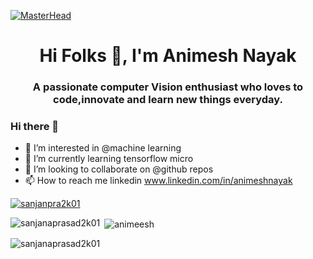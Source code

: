 [![MasterHead](https://media-exp1.licdn.com/dms/image/C4E16AQGqqtFBcne3JA/profile-displaybackgroundimage-shrink_200_800/0/1637121364059?e=1649894400&v=beta&t=BiM29UehuTwWy41Ih4yBcxobFI6J7jwXE9uGmie54sA)](https://www.linkedin.com/in/animeshnayak/)
<h1 align="center">Hi Folks 👋, I'm Animesh Nayak</h1>
<h3 align="center">A passionate computer Vision enthusiast who loves to code,innovate and learn new things everyday.</h3>


### Hi there 👋
- 👀 I’m interested in @machine learning 
- 🌱 I’m currently learning tensorflow micro 
- 💞️ I’m looking to collaborate on @github repos
- 📫 How to reach me linkedin www.linkedin.com/in/animeshnayak

<p align="left"> <a href="https://twitter.com/animeshnayak74" target="blank"><img src="https://img.shields.io/twitter/follow/animeshnayak74?logo=twitter&style=for-the-badge" alt="sanjanpra2k01" /></a> </p>

<p><img align="left" src="https://github-readme-stats.vercel.app/api/top-langs?username=sanjanaprasad2k01&show_icons=true&locale=en&layout=compact" alt="sanjanaprasad2k01" /></p>

<p>&nbsp;<img align="center" src="https://github-readme-stats.vercel.app/api?username=animeesh&show_icons=true&locale=en" alt="animeesh" /></p>

<p><img align="center" src="https://github-readme-streak-stats.herokuapp.com/?user=sanjanaprasad2k01&" alt="sanjanaprasad2k01" /></p>




<!--
**animeesh/animeesh** is a ✨ _special_ ✨ repository because its `README.md` (this file) appears on your GitHub profile.

Here are some ideas to get you started:

- 🔭 I’m currently working on ...
- 🌱 I’m currently learning ...
- 👯 I’m looking to collaborate on ...
- 🤔 I’m looking for help with ...
- 💬 Ask me about ...
- 📫 How to reach me: ...
- 😄 Pronouns: ...
- ⚡ Fun fact: ...
-->
